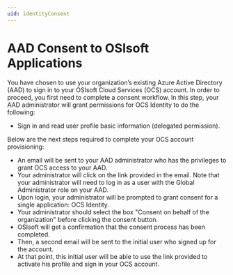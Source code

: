 ```yaml
---
uid: identityConsent
---
```


# AAD Consent to OSIsoft Applications

You have chosen to use your organization’s existing Azure Active Directory (AAD) to sign in to your
OSIsoft Cloud Services (OCS) account. In order to proceed, you first need to complete a consent workflow. In
this step, your AAD administrator will grant permissions for OCS Identity to do the following:

- Sign in and read user profile basic information (delegated permission).

Below are the next steps required to complete your OCS account provisioning:

- An email will be sent to your AAD administrator who has the privileges to grant OCS access to your AAD.
- Your administrator will click on the link provided in the email. Note that your administrator will need to log in as a user with the Global Administrator role on your AAD.
- Upon login, your administrator will be prompted to grant consent for a single application: OCS Identity.
- Your administrator should select the box "Consent on behalf of the organization" before clicking the consent button.
- OSIsoft will get a confirmation that the consent process has been completed.
- Then, a second email will be sent to the initial user who signed up for the account.
- At that point, this initial user will be able to use the link provided to activate his profile and sign in your OCS account.
